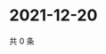 # 2021-12-20

共 0 条

<!-- BEGIN WEIBO -->
<!-- 最后更新时间 Mon Dec 20 2021 00:12:47 GMT+0800 (China Standard Time) -->

<!-- END WEIBO -->

